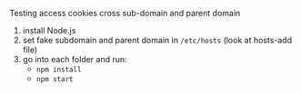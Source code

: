 Testing access cookies cross sub-domain and parent domain

1. install Node.js
2. set fake subdomain and parent domain in `/etc/hosts` (look at hosts-add file)
3. go into each folder and run: 
    * `npm install`
    * `npm start`